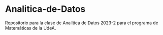 # Analitica-de-Datos
Repositorio para la clase de Analítica de Datos 2023-2 para el programa de Matemáticas de la UdeA.

